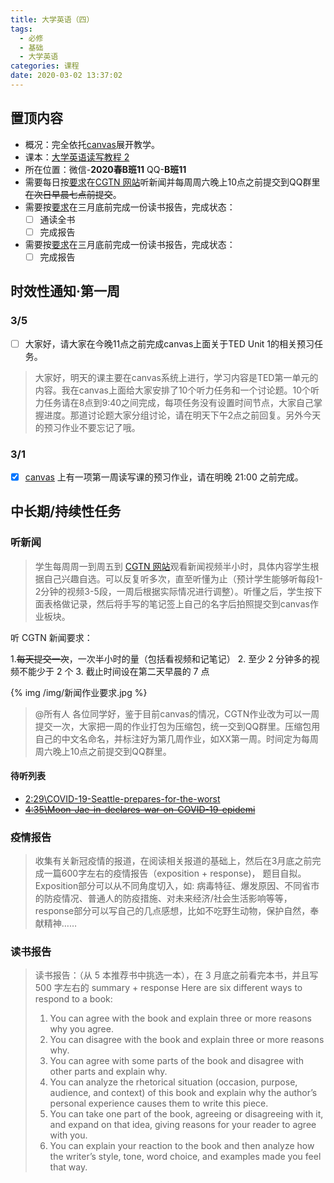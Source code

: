 ```yaml
---
title: 大学英语（四）
tags: 
  - 必修
  - 基础
  - 大学英语
categories: 课程
date: 2020-03-02 13:37:02
---
```


## 置顶内容

- 概况：完全依托[canvas](https://oc.sjtu.edu.cn/courses/18973)展开教学。
- 课本：[大学英语读写教程 2](http://app.readoor.cn/app/dt/bi/1482288115/81551-2587905e4cedbf?s=1)
- 所在位置：微信-**2020春B班11** QQ-**B班11**
- 需要每日按[要求](#听新闻)在[CGTN 网站](https://www.cgtn.com/)听新闻并每周周六晚上10点之前提交到QQ群里~~在次日早晨七点前提交~~。
- 需要按[要求](#读书报告)在三月底前完成一份读书报告，完成状态：
  - [ ] 通读全书
  - [ ] 完成报告
- 需要按[要求](#疫情报告)在三月底前完成一份读书报告，完成状态：
  - [ ] 完成报告

<!--more-->

## 时效性通知·第一周

### 3/5

- [ ] 大家好，请大家在今晚11点之前完成canvas上面关于TED Unit 1的相关预习任务。

> 大家好，明天的课主要在canvas系统上进行，学习内容是TED第一单元的内容。我在canvas上面给大家安排了10个听力任务和一个讨论题。10个听力任务请在8点到9:40之间完成，每项任务没有设置时间节点，大家自己掌握进度。那道讨论题大家分组讨论，请在明天下午2点之前回复。另外今天的预习作业不要忘记了哦。

### 3/1

- [x] [canvas](https://oc.sjtu.edu.cn/courses/18973/assignments/13993?module_item_id=57109) 上有一项第一周读写课的预习作业，请在明晚 21:00 之前完成。

## 中长期/持续性任务

### 听新闻

> 学生每周周一到周五到 [CGTN 网站](https://www.cgtn.com/)观看新闻视频半小时，具体内容学生根据自己兴趣自选。可以反复听多次，直至听懂为止（预计学生能够听每段1-2分钟的视频3-5段，一周后根据实际情况进行调整）。听懂之后，学生按下面表格做记录，然后将手写的笔记签上自己的名字后拍照提交到canvas作业板块。

听 CGTN 新闻要求：

1.~~每天提交一次~~，一次半小时的量（包括看视频和记笔记）
2. 至少 2 分钟多的视频不能少于 2 个
3. 截止时间设在第二天早晨的 7 点

{% img /img/新闻作业要求.jpg %}

> @所有人
> 各位同学好，鉴于目前canvas的情况，CGTN作业改为可以一周提交一次，大家把一周的作业打包为压缩包，统一交到QQ群里。压缩包用自己的中文名命名，并标注好为第几周作业，如XX第一周。时间定为每周周六晚上10点之前提交到QQ群里。

#### 待听列表

- [2:29\COVID-19-Seattle-prepares-for-the-worst](https://news.cgtn.com/news/2020-03-05/COVID-19-Seattle-prepares-for-the-worst-OCfWZ0x4U8/index.html)
- ~~[4:35\Moon-Jae-in-declares-war-on-COVID-19-epidemi](https://news.cgtn.com/news/2020-03-04/Moon-Jae-in-declares-war-on-COVID-19-epidemic-OA1EFxKefC/index.html#)~~

### 疫情报告

> 收集有关新冠疫情的报道，在阅读相关报道的基础上，然后在3月底之前完成一篇600字左右的疫情报告（exposition + response)， 题目自拟。
> Exposition部分可以从不同角度切入，如: 病毒特征、爆发原因、不同省市的防疫情况、普通人的防疫措施、对未来经济/社会生活影响等等，response部分可以写自己的几点感想，比如不吃野生动物，保护自然，奉献精神……

### 读书报告

> 读书报告：（从 5 本推荐书中挑选一本），在 3 月底之前看完本书，并且写 500 字左右的 summary + response
> Here are six different ways to respond to a book:
>
> 1. You can agree with the book and explain three or more reasons why you agree.
> 2. You can disagree with the book and explain three or more reasons why.
> 3. You can agree with some parts of the book and disagree with other parts and explain why.
> 4. You can analyze the rhetorical situation (occasion, purpose, audience, and context) of this book and explain why the author’s personal experience causes them to write this piece.
> 5. You can take one part of the book, agreeing or disagreeing with it, and expand on that idea, giving reasons for your reader to agree with you.
> 6. You can explain your reaction to the book and then analyze how the writer’s style, tone, word choice, and examples made you feel that way.
